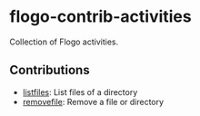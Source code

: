 # flogo-contrib-activities
Collection of Flogo activities.

## Contributions

* [listfiles](listfiles): List files of a directory
* [removefile](removefile): Remove a file or directory
